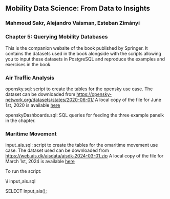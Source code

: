 ## Mobility Data Science: From Data to Insights
### Mahmoud Sakr, Alejandro Vaisman, Esteban Zimányi

### Chapter 5: Querying Mobility Databases

This is the companion website of the book published by Springer.
It contains the datasets used in the book alongside with the scripts
allowing you to input these datasets in PostgreSQL and reproduce the
examples and exercises in the book.

### Air Traffic Analysis

opensky.sql: script to create the tables for the opensky use case. 
The dataset can be downloaded from https://opensky-network.org/datasets/states/2020-06-01/
A local copy of the file for June 1st, 2020 is available [here](https://docs.mobilitydb.com/pub/opensky20200601.zip)

openskyDashboards.sql: SQL queries for feeding the three example panelk in the chapter.

### Maritime Movement

input_ais.sql: script to create the tables for the omaritime movement use case. 
The dataset used can be downloaded from https://web.ais.dk/aisdata/aisdk-2024-03-01.zip
A local copy of the file for March 1st, 2024 is available [here](https://docs.mobilitydb.com/pub/ais20250301.zip)

To run the script:

\i input_ais.sql

SELECT input_ais();


